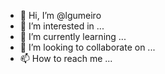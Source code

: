 - 👋 Hi, I’m @lgumeiro
- 👀 I’m interested in ...
- 🌱 I’m currently learning ...
- 💞️ I’m looking to collaborate on ...
- 📫 How to reach me ...

<!---
lgumeiro/lgumeiro is a ✨ special ✨ repository because its `README.md` (this file) appears on your GitHub profile.
You can click the Preview link to take a look at your changes.
--->
